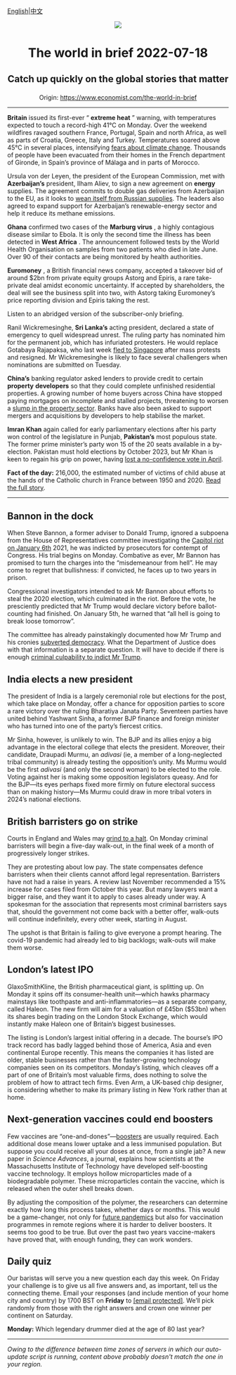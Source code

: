 [English](https://github.com/arielherself/espresso/blob/main/README.md)|[中文](https://github-com.translate.goog/arielherself/espresso/blob/main/README.md?_x_tr_sl=en&_x_tr_tl=zh-CN&_x_tr_hl=zh-CN&_x_tr_pto=wapp)

<div align="center"><img src="https://cdn.static-economist.com/sites/all/themes/econfinal/images/svg/logo.svg" align-center /></div>

# <p align="center">The world in brief 2022-07-18</p>

## <p align="center">Catch up quickly on the global stories that matter</p>

<p align="center">Origin: <a href="https://www.economist.com/the-world-in-brief">https://www.economist.com/the-world-in-brief</a><hr>

 **Britain** issued its first-ever “ **extreme heat** ” warning, with temperatures expected to touch a record-high 41°C on Monday. Over the weekend wildfires ravaged southern France, Portugal, Spain and north Africa, as well as parts of Croatia, Greece, Italy and Turkey. Temperatures soared above 45°C in several places, intensifying [fears about climate change](https://www.economist.com/graphic-detail/2022/04/16/in-chilly-parts-of-europe-heatwaves-strengthen-environmentalism). Thousands of people have been evacuated from their homes in the French department of Gironde, in Spain’s province of Málaga and in parts of Morocco.

Ursula von der Leyen, the president of the European Commission, met with **Azerbaijan’s** president, Ilham Aliev, to sign a new agreement on **energy** supplies. The agreement commits to double gas deliveries from Azerbaijan to the EU, as it looks to [wean itself from Russian supplies](https://www.economist.com/europe/2022/07/11/europe-is-preparing-for-russian-gas-to-be-cut-off-this-winter). The leaders also agreed to expand support for Azerbaijan’s renewable-energy sector and help it reduce its methane emissions.

 **Ghana** confirmed two cases of the **Marburg virus** , a highly contagious disease similar to Ebola. It is only the second time the illness has been detected in **West Africa** . The announcement followed tests by the World Health Organisation on samples from two patients who died in late June. Over 90 of their contacts are being monitored by health authorities.

 **Euromoney** , a British financial news company, accepted a takeover bid of around $2bn from private equity groups Astorg and Epiris, a rare take-private deal amidst economic uncertainty. If accepted by shareholders, the deal will see the business split into two, with Astorg taking Euromoney’s price reporting division and Epiris taking the rest.

Listen to an abridged version of the subscriber-only briefing.

Ranil Wickremesinghe, **Sri Lanka’s** acting president, declared a state of emergency to quell widespread unrest. The ruling party has nominated him for the permanent job, which has infuriated protesters. He would replace Gotabaya Rajapaksa, who last week [fled to Singapore](https://www.economist.com/asia/2022/07/13/sri-lankas-president-flees-leaving-the-country-in-chaos) after mass protests and resigned. Mr Wickremesinghe is likely to face several challengers when nominations are submitted on Tuesday. 

 **China’s** banking regulator asked lenders to provide credit to certain **property** **developers** so that they could complete unfinished residential properties. A growing number of home buyers across China have stopped paying mortgages on incomplete and stalled projects, threatening to worsen a [slump in the property sector](https://www.economist.com/finance-and-economics/china-scrambles-to-prevent-property-pandemonium/21807940). Banks have also been asked to support mergers and acquisitions by developers to help stabilise the market.

 **Imran Khan** again called for early parliamentary elections after his party won control of the legislature in Punjab, **Pakistan’s** most populous state. The former prime minister’s party won 15 of the 20 seats available in a by-election. Pakistan must hold elections by October 2023, but Mr Khan is keen to regain his grip on power, having [lost a no-confidence vote in April](https://www.economist.com/asia/2022/04/09/the-trouble-facing-pakistans-new-prime-minister).

 **Fact of the day:** 216,000, the estimated number of victims of child abuse at the hands of the Catholic church in France between 1950 and 2020. [Read the full story](https://www.economist.com/leaders/2022/07/14/the-catholic-church-should-scrap-the-requirement-for-priestly-celibacy).

----------

## Bannon in the dock

When Steve Bannon, a former adviser to Donald Trump, ignored a subpoena from the House of Representatives committee investigating the [Capitol riot on January 6th](https://www.economist.com/united-states/2022/06/10/congresss-capitol-riot-hearing-confirms-donald-trumps-complicity) 2021, he was indicted by prosecutors for contempt of Congress. His trial begins on Monday. Combative as ever, Mr Bannon has promised to turn the charges into the “misdemeanour from hell”. He may come to regret that bullishness: if convicted, he faces up to two years in prison.

Congressional investigators intended to ask Mr Bannon about efforts to steal the 2020 election, which culminated in the riot. Before the vote, he presciently predicted that Mr Trump would declare victory before ballot-counting had finished. On January 5th, he warned that “all hell is going to break loose tomorrow”.

The committee has already painstakingly documented how Mr Trump and his cronies [subverted democracy](https://www.economist.com/podcasts/2022/06/24/what-impact-can-the-january-6th-committee-have). What the Department of Justice does with that information is a separate question. It will have to decide if there is enough [criminal culpability to indict Mr Trump](https://www.economist.com/united-states/2022/06/16/the-criminal-case-against-donald-trump). 

## India elects a new president

The president of India is a largely ceremonial role but elections for the post, which take place on Monday, offer a chance for opposition parties to score a rare victory over the ruling Bharatiya Janata Party. Seventeen parties have united behind Yashwant Sinha, a former BJP finance and foreign minister who has turned into one of the party’s fiercest critics. 

Mr Sinha, however, is unlikely to win. The BJP and its allies enjoy a big advantage in the electoral college that elects the president. Moreover, their candidate, Draupadi Murmu, an <em>adivasi</em> (ie, a member of a long-neglected tribal community) is already testing the opposition’s unity. Ms Murmu would be the first <em>adivasi</em> (and only the second woman) to be elected to the role. Voting against her is making some opposition legislators queasy. And for the BJP—its eyes perhaps fixed more firmly on future electoral success than on making history—Ms Murmu could draw in more tribal voters in 2024’s national elections. 

## British barristers go on strike

Courts in England and Wales may [grind to a halt](https://www.economist.com/britain/2022/02/12/unless-lawyers-are-paid-better-courts-will-grind-to-a-halt). On Monday criminal barristers will begin a five-day walk-out, in the final week of a month of progressively longer strikes. 

They are protesting about low pay. The state compensates defence barristers when their clients cannot afford legal representation. Barristers have not had a raise in years. A review last November recommended a 15% increase for cases filed from October this year. But many lawyers want a bigger raise, and they want it to apply to cases already under way. A spokesman for the association that represents most criminal barristers says that, should the government not come back with a better offer, walk-outs will continue indefinitely, every other week, starting in August.

The upshot is that Britain is failing to give everyone a prompt hearing. The covid-19 pandemic had already led to big backlogs; walk-outs will make them worse. 

## London’s latest IPO

GlaxoSmithKline, the British pharmaceutical giant, is splitting up. On Monday it spins off its consumer-health unit—which hawks pharmacy mainstays like toothpaste and anti-inflammatories—as a separate company, called Haleon. The new firm will aim for a valuation of £45bn ($53bn) when its shares begin trading on the London Stock Exchange, which would instantly make Haleon one of Britain’s biggest businesses. 

The listing is London’s largest initial offering in a decade. The bourse’s IPO track record has badly lagged behind those of America, Asia and even continental Europe recently. This means the companies it has listed are older, stable businesses rather than the faster-growing technology companies seen on its competitors. Monday’s listing, which cleaves off a part of one of Britain’s most valuable firms, does nothing to solve the problem of how to attract tech firms. Even Arm, a UK-based chip designer, is considering whether to make its primary listing in New York rather than at home.

## Next-generation vaccines could end boosters

Few vaccines are “one-and-dones”—[boosters](https://www.economist.com/podcasts/2021/09/14/booster-shots-are-they-necessary) are usually required. Each additional dose means lower uptake and a less immunised population. But suppose you could receive all your doses at once, from a single jab? A new paper in <em>Science Advances</em>, a journal, explains how scientists at the Massachusetts Institute of Technology have developed self-boosting vaccine technology. It employs hollow microparticles made of a biodegradable polymer. These microparticles contain the vaccine, which is released when the outer shell breaks down.

By adjusting the composition of the polymer, the researchers can determine exactly how long this process takes, whether days or months. This would be a game-changer, not only for [future pandemics](https://www.economist.com/graphic-detail/2022/04/09/asias-outbreaks-show-that-omicron-is-deadly-in-unvaccinated-people) but also for vaccination programmes in remote regions where it is harder to deliver boosters. It seems too good to be true. But over the past two years vaccine-makers have proved that, with enough funding, they can work wonders.

## Daily quiz

Our baristas will serve you a new question each day this week. On Friday your challenge is to give us all five answers and, as important, tell us the connecting theme. Email your responses (and include mention of your home city and country) by 1700 BST on **Friday** to [<span class="__cf_email__" data-cfemail="faab8f9380bf898a889f898995ba9f999594959793898ed4999597">[email&#160;protected]</span>](https://mail.google.com/mail/?view=cm&amp;fs=1&amp;tf=1&amp;to=QuizEspresso@economist.com). We’ll pick randomly from those with the right answers and crown one winner per continent on Saturday.

 **Monday:** Which legendary drummer died at the age of 80 last year?

----------

*Owing to the difference between time zones of servers in which our auto-update script is running, content above probably doesn't match the one in your region.*
